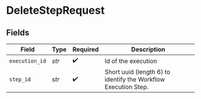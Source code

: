 # DeleteStepRequest


## Fields

| Field                                                          | Type                                                           | Required                                                       | Description                                                    |
| -------------------------------------------------------------- | -------------------------------------------------------------- | -------------------------------------------------------------- | -------------------------------------------------------------- |
| `execution_id`                                                 | *str*                                                          | :heavy_check_mark:                                             | Id of the execution                                            |
| `step_id`                                                      | *str*                                                          | :heavy_check_mark:                                             | Short uuid (length 6) to identify the Workflow Execution Step. |